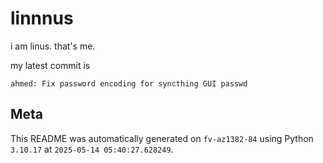# linnnus

i am linus. that's me.

my latest commit is

```
ahmed: Fix password encoding for syncthing GUI passwd
```

## Meta

This README was automatically generated on `fv-az1382-84` using Python
`3.10.17` at `2025-05-14 05:40:27.628249`.
